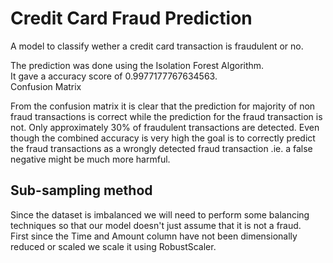 # Credit Card Fraud Prediction

A model to classify wether a credit card transaction is fraudulent or no.

The prediction was done using the Isolation Forest Algorithm.  
It gave a accuracy score of 0.9977177767634563.  
Confusion Matrix  

From the confusion matrix it is clear that the prediction for majority of non fraud transactions is correct while the prediction for the fraud transaction is not. Only approximately 30% of fraudulent transactions are detected. Even though the combined accuracy is very high the goal is to correctly predict the fraud transactions as a wrongly detected fraud transaction .ie. a false negative might be much more harmful.  

## Sub-sampling method
Since the dataset is imbalanced we will need to perform some balancing techniques so that our model doesn't just assume that it is not a fraud.  
First since the Time and Amount column have not been dimensionally reduced or scaled we scale it using RobustScaler.